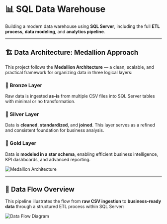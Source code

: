 # 📊 SQL Data Warehouse

Building a modern data warehouse using **SQL Server**, including the full **ETL process**, **data modeling**, and **analytics pipeline**.

---

## 🏗️ Data Architecture: Medallion Approach

This project follows the **Medallion Architecture** — a clean, scalable, and practical framework for organizing data in three logical layers:

### 🥉 Bronze Layer  
Raw data is ingested **as-is** from multiple CSV files into SQL Server tables with minimal or no transformation.

### 🥈 Silver Layer  
Data is **cleaned**, **standardized**, and **joined**. This layer serves as a refined and consistent foundation for business analysis.

### 🥇 Gold Layer  
Data is **modeled in a star schema**, enabling efficient business intelligence, KPI dashboards, and advanced reporting.

![Medallion Architecture](https://github.com/user-attachments/assets/12f71afd-5f4e-40bc-8c8c-9caa3dc3744d)

---

## 🔄 Data Flow Overview

This pipeline illustrates the flow from **raw CSV ingestion** to **business-ready data** through a structured ETL process within SQL Server:

![Data Flow Diagram](https://github.com/user-attachments/assets/88796b22-11c7-49d3-ae85-bdb12ccf22a7)
